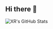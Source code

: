 ## Hi there 👋

<!--
**GZUCMHjy/gzucmHjy** is a ✨ _special_ ✨ repository because its `README.md` (this file) appears on your GitHub profile.

Here are some ideas to get you started:

- 🔭 I’m currently working on ...
- 🌱 I’m currently learning ...
- 👯 I’m looking to collaborate on ...
- 🤔 I’m looking for help with ...
- 💬 Ask me about ...
- 📫 How to reach me: ...
- 😄 Pronouns: ...
- ⚡ Fun fact: ...
-->
![XR's GitHub Stats](https://github-readme-stats.vercel.app/api?username=GZUCMHjy&show_icons=true&count_private=true&hide=prs&theme=default_repocard)


